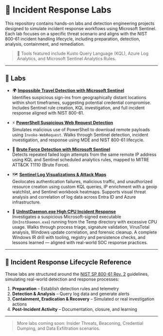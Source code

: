 # 🧠 Incident Response Labs

This repository contains hands-on labs and detection engineering projects designed to simulate incident response workflows using Microsoft Sentinel. Each lab focuses on a specific threat scenario and aligns with the NIST 800-61 incident handling lifecycle, including preparation, detection, analysis, containment, and remediation.

> 🔎 Tools featured include Kusto Query Language (KQL), Azure Log Analytics, and Microsoft Sentinel Analytics Rules.

---

## 📂 Labs


- 🌍 **[Impossible Travel Detection with Microsoft Sentinel](https://github.com/SecOpsPete/incident-response-sentinel/tree/main/impossible-travel-detection-sentinel)**  
  Identifies suspicious sign-ins from geographically distant locations within short timeframes, suggesting potential credential compromise. Includes Sentinel rule creation, KQL investigation, and full incident response aligned with NIST 800-61.

- ⚡ **[PowerShell Suspicious Web Request Detection](https://github.com/SecOpsPete/incident-response-sentinel/tree/main/ps-suspicious-web-request)**  
  Simulates malicious use of PowerShell to download remote payloads using `Invoke-WebRequest`. Walks through Sentinel detection, incident investigation, and response using MDE and NIST 800-61 lifecycle.

- 🔐 **[Brute Force Detection with Microsoft Sentinel](https://github.com/SecOpsPete/incident-response-sentinel/tree/main/brute-force-detection-sentinel)**  
  Detects repeated failed login attempts from the same remote IP address using KQL and Sentinel scheduled analytics rules, mapped to MITRE ATT&CK T1110 (Brute Force).

- 🗺️ **[Sentinel Log Visualizations & Attack Maps](https://github.com/SecOpsPete/incident-response-sentinel/tree/main/log-visualizations)**  
  Geolocates authentication failures, malicious traffic, and unauthorized resource creation using custom KQL queries, IP enrichment with a geoip watchlist, and Sentinel workbook heatmaps. Supports visual threat analysis and correlation of log data across Entra ID and Azure infrastructure.

- 🧠 **[UnInstDaemon.exe High CPU Incident Response](https://github.com/SecOpsPete/incident-response-sentinel/tree/main/the-daemon-that-wouldnt-quit)**  
  Investigates a suspicious Microsoft-signed executable (`UnInstDaemon.exe`) running from the Temp directory with excessive CPU usage. Walks through process triage, signature validation, VirusTotal analysis, Windows update correlation, and forensic cleanup. A complete Windows IR drill with tooling, registry and persistence checks, and lessons learned — aligned with real-world SOC response        practices.


---

## 🧭 Incident Response Lifecycle Reference

These labs are structured around the [NIST SP 800-61 Rev. 2](https://nvlpubs.nist.gov/nistpubs/SpecialPublications/NIST.SP.800-61r2.pdf) guidelines, simulating real-world detection and response processes:

1. **Preparation** – Establish detection rules and telemetry
2. **Detection & Analysis** – Query log data and generate alerts
3. **Containment, Eradication & Recovery** – Simulated or real investigation actions
4. **Post-Incident Activity** – Documentation, closure, and learning

---

> More labs coming soon: Insider Threats, Beaconing, Credential Dumping, and Data Exfiltration scenarios.
